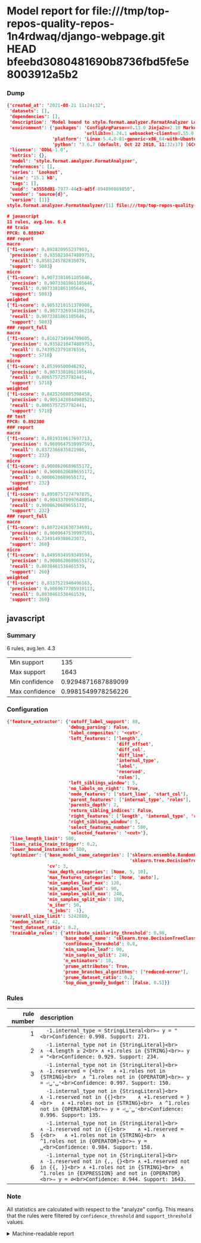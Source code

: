 # Model report for file:///tmp/top-repos-quality-repos-1n4rdwaq/django-webpage.git HEAD bfeebd3080481690b8736fbd5fe5e8003912a5b2

### Dump

```json
{'created_at': '2021-08-21 11:24:32',
 'datasets': [],
 'dependencies': [],
 'description': 'Model bound to style.format.analyzer.FormatAnalyzer Lookout analyzer.',
 'environment': {'packages': 'ConfigArgParse==0.13.0 Jinja2==2.10 MarkupSafe==1.1.1 PyStemmer==1.3.0 PyYAML==5.1 Pympler==0.5 SQLAlchemy==1.2.10 SQLAlchemy-Utils==0.33.3 asdf==2.3.2 bblfsh==2.12.7 boto==2.49.0 boto3==1.9.130 botocore==1.12.130 cachetools==2.0.1 certifi==2019.3.9 chardet==3.0.4 clint==0.5.1 docker==3.7.0 docker-pycreds==0.4.0 dulwich==0.19.11 grpcio==1.19.0 grpcio-tools==1.19.0 humanfriendly==4.16.1 humanize==0.5.1 idna==2.8 jmespath==0.9.4 jsonschema==2.6.0 lookout-sdk==0.4.1 lookout-sdk-ml==0.19.0 lookout-style==0.2.0 lz4==2.1.6 modelforge==0.12.1 numpy==1.16.2 packaging==19.0 pandas==0.22.0 pip==19.0.3 protobuf==3.7.0 psycopg2-binary==2.7.5 pygtrie==2.3 pyparsing==2.3.1 python-dateutil==2.8.0 python-igraph==0.7.1.post6 pytz==2019.1 requests==2.21.0 requirements-parser==0.2.0 scikit-learn==0.20.1 scikit-optimize==0.5.2 scipy==1.2.1 semantic-version==2.6.0 setuptools==40.8.0 six==1.12.0 smart-open==1.8.1 sourced-ml==0.8.2 spdx==2.5.0 stringcase==1.2.0 tabulate==0.8.2 tqdm==4.31.1 '
                             'urllib3==1.24.1 websocket-client==0.55.0 xxhash==1.3.0',
                 'platform': 'Linux-5.4.0-81-generic-x86_64-with-Ubuntu-18.04-bionic',
                 'python': '3.6.7 (default, Oct 22 2018, 11:32:17) [GCC 8.2.0]'},
 'license': 'ODbL-1.0',
 'metrics': {},
 'model': 'style.format.analyzer.FormatAnalyzer',
 'references': [],
 'series': 'Lookout',
 'size': '15.1 kB',
 'tags': [],
 'uuid': 'e3558d01-7977-44c3-ad5f-894890869850',
 'vendor': 'source{d}',
 'version': [1]}
style.format.analyzer.FormatAnalyzer/[1] file:///tmp/top-repos-quality-repos-1n4rdwaq/django-webpage.git bfeebd3080481690b8736fbd5fe5e8003912a5b2

# javascript
11 rules, avg.len. 6.4
## train
PPCR: 0.888947
### report
macro
{'f1-score': 0.892820955237903,
 'precision': 0.9358210474809753,
 'recall': 0.8581245782835079,
 'support': 5083}
micro
{'f1-score': 0.9073381861105646,
 'precision': 0.9073381861105646,
 'recall': 0.9073381861105646,
 'support': 5083}
weighted
{'f1-score': 0.9053218151370908,
 'precision': 0.9077326934106218,
 'recall': 0.9073381861105646,
 'support': 5083}
### report_full
macro
{'f1-score': 0.8162734994709605,
 'precision': 0.9358210474809753,
 'recall': 0.7439523791876556,
 'support': 5718}
micro
{'f1-score': 0.85399500046292,
 'precision': 0.9073381861105646,
 'recall': 0.8065757257782441,
 'support': 5718}
weighted
{'f1-score': 0.8425260805398458,
 'precision': 0.9053428844980523,
 'recall': 0.8065757257782441,
 'support': 5718}
## test
PPCR: 0.892308
### report
macro
{'f1-score': 0.8819310617697713,
 'precision': 0.9609647539997593,
 'recall': 0.8372366835821986,
 'support': 232}
micro
{'f1-score': 0.9008620689655172,
 'precision': 0.9008620689655172,
 'recall': 0.9008620689655172,
 'support': 232}
weighted
{'f1-score': 0.8950757274797875,
 'precision': 0.9043370997648054,
 'recall': 0.9008620689655172,
 'support': 232}
### report_full
macro
{'f1-score': 0.8072241630734691,
 'precision': 0.9609647539997593,
 'recall': 0.7349149388623072,
 'support': 260}
micro
{'f1-score': 0.8495934959349594,
 'precision': 0.9008620689655172,
 'recall': 0.8038461538461539,
 'support': 260}
weighted
{'f1-score': 0.8337521940496163,
 'precision': 0.9069677705910113,
 'recall': 0.8038461538461539,
 'support': 260}
```

## javascript
### Summary
6 rules, avg.len. 4.3

| | |
|-|-|
|Min support|135|
|Max support|1643|
|Min confidence|0.9294871687889099|
|Max confidence|0.9981549978256226|

### Configuration

```json
{'feature_extractor': {'cutoff_label_support': 80,
                       'debug_parsing': False,
                       'label_composites': '<cut>',
                       'left_features': ['length',
                                         'diff_offset',
                                         'diff_col',
                                         'diff_line',
                                         'internal_type',
                                         'label',
                                         'reserved',
                                         'roles'],
                       'left_siblings_window': 5,
                       'no_labels_on_right': True,
                       'node_features': ['start_line', 'start_col'],
                       'parent_features': ['internal_type', 'roles'],
                       'parents_depth': 2,
                       'return_sibling_indices': False,
                       'right_features': ['length', 'internal_type', 'reserved', 'roles'],
                       'right_siblings_window': 5,
                       'select_features_number': 500,
                       'selected_features': '<cut>'},
 'line_length_limit': 500,
 'lines_ratio_train_trigger': 0.2,
 'lower_bound_instances': 500,
 'optimizer': {'base_model_name_categories': ['sklearn.ensemble.RandomForestClassifier',
                                              'sklearn.tree.DecisionTreeClassifier'],
               'cv': 3,
               'max_depth_categories': [None, 5, 10],
               'max_features_categories': [None, 'auto'],
               'min_samples_leaf_max': 120,
               'min_samples_leaf_min': 90,
               'min_samples_split_max': 240,
               'min_samples_split_min': 180,
               'n_iter': 50,
               'n_jobs': -1},
 'overall_size_limit': 5242880,
 'random_state': 42,
 'test_dataset_ratio': 0.2,
 'trainable_rules': {'attribute_similarity_threshold': 0.98,
                     'base_model_name': 'sklearn.tree.DecisionTreeClassifier',
                     'confidence_threshold': 0.8,
                     'min_samples_leaf': 98,
                     'min_samples_split': 240,
                     'n_estimators': 10,
                     'prune_attributes': True,
                     'prune_branches_algorithms': ['reduced-error'],
                     'prune_dataset_ratio': 0.2,
                     'top_down_greedy_budget': [False, 0.5]}}
```

### Rules

| rule number | description |
|----:|:-----|
| 1 | `  -1.internal_type = StringLiteral<br>⇒ y = "<br>Confidence: 0.998. Support: 271.` |
| 2 | `  -1.internal_type not in {StringLiteral}<br>	∧ -4.length ≥ 2<br>	∧ +1.roles in {STRING}<br>⇒ y = "<br>Confidence: 0.929. Support: 234.` |
| 3 | `  -1.internal_type not in {StringLiteral}<br>	∧ -1.reserved = {<br>	∧ +1.roles not in {STRING}<br>	∧ ^1.roles not in {OPERATOR}<br>⇒ y = ⏎␣⁺␣⁺<br>Confidence: 0.997. Support: 150.` |
| 4 | `  -1.internal_type not in {StringLiteral}<br>	∧ -1.reserved not in {{}<br>	∧ +1.reserved = }<br>	∧ +1.roles not in {STRING}<br>	∧ ^1.roles not in {OPERATOR}<br>⇒ y = ⏎␣⁻␣⁻<br>Confidence: 0.996. Support: 135.` |
| 5 | `  -1.internal_type not in {StringLiteral}<br>	∧ -1.reserved not in {{}<br>	∧ +1.reserved = {<br>	∧ +1.roles not in {STRING}<br>	∧ ^1.roles not in {OPERATOR}<br>⇒ y = ␣<br>Confidence: 0.984. Support: 158.` |
| 6 | `  -1.internal_type not in {StringLiteral}<br>	∧ -1.reserved not in {,, {}<br>	∧ +1.reserved not in {{, }}<br>	∧ +1.roles not in {STRING}<br>	∧ ^1.roles in {EXPRESSION} and not in {OPERATOR}<br>⇒ y = ∅<br>Confidence: 0.944. Support: 1643.` |

### Note
All statistics are calculated with respect to the "analyze" config. This means that the rules were filtered by
`confidence_threshold` and `support_threshold` values.

<details>
    <summary>Machine-readable report</summary>
```json
{"javascript": {"avg_rule_len": 4.333333333333333, "max_conf": 0.9981549978256226, "max_support": 1643, "min_conf": 0.9294871687889099, "min_support": 135, "num_rules": 6}}
```
</details>
